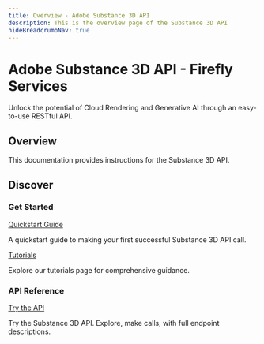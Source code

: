 ```yaml
---
title: Overview - Adobe Substance 3D API
description: This is the overview page of the Substance 3D API
hideBreadcrumbNav: true
---
```


<Hero slots="heading, text" background="#1e3101"/>

# Adobe Substance 3D API - Firefly Services

Unlock the potential of Cloud Rendering and Generative AI through an easy-to-use RESTful API.

## Overview

This documentation provides instructions for the Substance 3D API.

## Discover

<DiscoverBlock slots="heading, link, text"/>

### Get Started

[Quickstart Guide](/guides)

A quickstart guide to making your first successful Substance 3D API call.

<DiscoverBlock slots="link, text"/>

[Tutorials](/guides/render_3d_model)

Explore our tutorials page for comprehensive guidance.

<DiscoverBlock slots="heading, link, text"/>

### API Reference

[Try the API](/api)

Try the Substance 3D API. Explore, make calls, with full endpoint descriptions.

<br/><br/><br/><br/>

